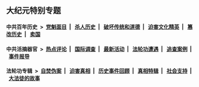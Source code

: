 ## 大纪元特别专题

#### 中共百年历史 &nbsp;>&nbsp; [党魁面目](indexes/nf1176107/README.md?05070430) &nbsp;| &nbsp; [杀人历史](indexes/nf1176106/README.md?05070430) &nbsp;| &nbsp; [破坏传统和道德](indexes/nf1176106/README.md?05070430) &nbsp;| &nbsp; [迫害文化精英](indexes/nf1176111/README.md?05070430) &nbsp;| &nbsp; [篡改历史](indexes/nf1176115/README.md?05070430) &nbsp;| &nbsp; [卖国](indexes/nf1176117/README.md?05070430) 

#### 中共活摘器官 &nbsp;>&nbsp; [热点评论](indexes/nf5879/README.md?05070430) &nbsp;| &nbsp; [国际调查](indexes/nf5947/README.md?05070430) &nbsp;| &nbsp; [最新活动](indexes/nf5883/README.md?05070430) &nbsp;| &nbsp; [法轮功遭遇](indexes/nf5881/README.md?05070430) &nbsp;| &nbsp; [追查案例](indexes/nf5880/README.md?05070430) &nbsp;| &nbsp; [事件报导](indexes/nf5877/README.md?05070430) 

#### 法轮功专辑 &nbsp;>&nbsp; [自焚伪案](indexes/nf5562/README.md?05070430) &nbsp;| &nbsp; [迫害真相](indexes/nf4379/README.md?05070430) &nbsp;| &nbsp; [历史事件回顾](indexes/nf5793/README.md?05070430) &nbsp;| &nbsp; [真相特辑](indexes/nf4389/README.md?05070430) &nbsp;| &nbsp; [社会支持](indexes/nf4386/README.md?05070430) &nbsp;| &nbsp; [大法徒的故事](indexes/nf1147481/README.md?05070430) 


